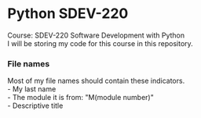 # Python SDEV-220
Course: SDEV-220 Software Development with Python  
I will be storing my code for this course in this repository.  

### File names
Most of my file names should contain these indicators.  
    - My last name  
    - The module it is from: "M(module number)"  
    - Descriptive title  
